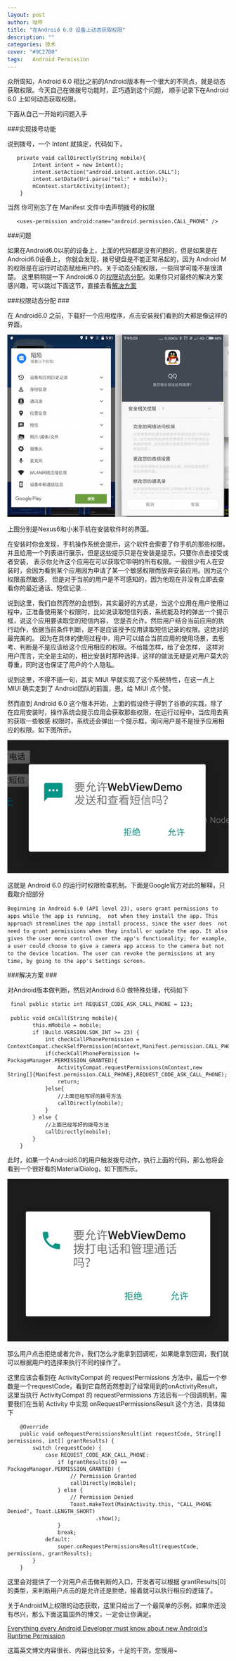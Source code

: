 ```yaml
---
layout: post
author: 咕咚
title: "在Android 6.0 设备上动态获取权限"
description: ""
categories: 技术
cover: "#9C27B0"
tags:   Android Permission
---
```

众所周知，Android 6.0 相比之前的Android版本有一个很大的不同点，就是动态获取权限。今天自己在做拨号功能时，正巧遇到这个问题，
顺手记录下在Android 6.0 上如何动态获取权限。

下面从自己一开始的问题入手

###实现拨号功能

说到拨号，一个 Intent 就搞定，代码如下，

       private void callDirectly(String mobile){
            Intent intent = new Intent();
            intent.setAction("android.intent.action.CALL");
            intent.setData(Uri.parse("tel:" + mobile));
            mContext.startActivity(intent);
        }
    
当然 你可别忘了在 Manifest 文件中去声明拨号的权限

       <uses-permission android:name="android.permission.CALL_PHONE" />

###问题

如果在Android6.0以前的设备上，上面的代码都是没有问题的，但是如果是在Android6.0设备上，
你就会发现，拨号键盘是不能正常吊起的，因为 Android M 的权限是在运行时动态赋给用户的。关于动态分配权限，一些同学可能不是很清楚。
这里稍稍提一下 Android6.0 的[权限动态分配](#permission)。如果你只对最终的解决方案感兴趣，可以跳过下面这节，直接去看[解决方案](#answer)

###<a name="permission">权限动态分配</a> ###

在 Android6.0 之前，下载好一个应用程序，点击安装我们看到的大都是像这样的界面。

![permission](/assets/android_m_install.jpg "permission")

上图分别是Nexus6和小米手机在安装软件时的界面。

在安装时你会发现，手机操作系统会提示，这个软件会索要了你手机的那些权限，并且给用一个列表进行展示，但是这些提示只是在安装是提示，只要你点击接受或者安装，
表示你允许这个应用在可以获取它申明的所有权限。一般很少有人在安装时，会因为看到某个应用因为申请了某一个敏感权限而放弃安装应用。因为这个权限虽然敏感，
但是对于当前的用户是不可感知的，因为他现在并没有立即去查看你的最近通话、短信记录... 

说到这里，我们自然而然的会想到，其实最好的方式是，当这个应用在用户使用过程中，正准备使用某个权限时，比如说读取短信列表，系统能及时的弹出一个提示框，说这个应用要读取您的短信内容，
您是否允许。然后用户结合当前应用的执行动作，依据当前条件判断，是不是应该授予应用读取短信记录的权限。这绝对的最完美的。
因为在具体的使用过程中，用户可以结合当前应用的使用场景，去思考、判断是不是应该给这个应用相应的权限。不给能怎样，给了会怎样，
这样对用户而言，完全是主动的，相比安装时那种选择，这样的做法无疑是对用户莫大的尊重，同时这也保证了用户的个人隐私。

说到这里，不得不插一句，其实 MIUI 早就实现了这个系统特性，在这一点上 MIUI 确实走到了 Android团队的前面，恩，给 MIUI 点个赞。

然而直到 Android 6.0 这个版本开始，上面的假设终于得到了谷歌的实践，除了在应用安装时，操作系统会提示应用会获取那些权限，在运行过程中，当应用去真的获取一些敏感
权限时，系统还会弹出一个提示框，询问用户是不是授予应用相应的权限。如下图所示。

![permission](/assets/android_m_sms.jpeg "permission")

这就是 Android 6.0 的运行时权限检查机制。下面是Google官方对此的解释，只截取介绍部分

`Beginning in Android 6.0 (API level 23), users grant permissions to apps while the app is running, 
not when they install the app. This approach streamlines the app install process, since the user does 
not need to grant permissions when they install or update the app. It also gives the user more control over
 the app's functionality; for example, a user could choose to give a camera app access to the camera but not 
 to the device location. The user can revoke the permissions at any time, by going to the app's Settings screen.`

###<a name="answer">解决方案</a> ###

对Android版本做判断，然后对Android 6.0 做特殊处理，代码如下
    
     final public static int REQUEST_CODE_ASK_CALL_PHONE = 123;
    
     public void onCall(String mobile){
            this.mMobile = mobile;
            if (Build.VERSION.SDK_INT >= 23) {
                int checkCallPhonePermission = ContextCompat.checkSelfPermission(mContext,Manifest.permission.CALL_PHONE);
                if(checkCallPhonePermission != PackageManager.PERMISSION_GRANTED){
                    ActivityCompat.requestPermissions(mContext,new String[]{Manifest.permission.CALL_PHONE},REQUEST_CODE_ASK_CALL_PHONE);
                    return;
                }else{
                    //上面已经写好的拨号方法
                    callDirectly(mobile);
                }
            } else {
                //上面已经写好的拨号方法
                callDirectly(mobile);
            }
        }

此时，如果一个Android6.0的用户触发拨号动作，执行上面的代码，那么他将会看到一个很好看的MaterialDialog，如下图所示。

![permission](/assets/android_m_permission.jpeg "permission")

那么用户点击拒绝或者允许，我们怎么才能拿到回调呢，如果能拿到回调，我们就可以根据用户的选择来执行不同的操作了。

这里应该会看到在 ActivityCompat 的 requestPermissions 方法中，最后一个参数是一个requestCode，看到它自然而然想到了经常用到的onActivityResult，
这里当执行 ActivityCompat 的 requestPermissions 方法后有一个回调机制，需要我们在当前 Activity 中实现 onRequestPermissionsResult 这个方法，具体如下

        @Override
        public void onRequestPermissionsResult(int requestCode, String[] permissions, int[] grantResults) {
            switch (requestCode) {
                case REQUEST_CODE_ASK_CALL_PHONE:
                    if (grantResults[0] == PackageManager.PERMISSION_GRANTED) {
                        // Permission Granted
                        callDirectly(mobile);
                    } else {
                        // Permission Denied
                        Toast.makeText(MainActivity.this, "CALL_PHONE Denied", Toast.LENGTH_SHORT)
                                .show();
                    }
                    break;
                default:
                    super.onRequestPermissionsResult(requestCode, permissions, grantResults);
            }
        }

这里会对提供了一个对用户点击做判断的入口，开发者可以根据 grantResults[0] 的类型，来判断用户点击的是允许还是拒绝，接着就可以执行相应的逻辑了。

关于AndroidM上权限的动态获取，这里只给出了一个最简单的示例，如果你还没有尽兴，那么下面这篇国外的博文，一定会让你满足。

[Everything every Android Developer must know about new Android's Runtime Permission](http://inthecheesefactory.com/blog/things-you-need-to-know-about-android-m-permission-developer-edition/en)

这篇英文博文内容很长、内容也比较多，十足的干货。您慢用~